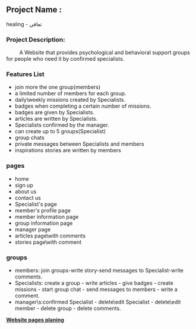 ## **Project Name** :

healing - تعافي

### **Project Description:**

         A Website that provides psychological and behavioral support groups for people who need it by confirmed specialists.

### **Features List**

*   join more the one group(members)
*   a limited number of members for each group.
*   daily\\weekly missions created by Specialists.
*   badges when completing a certain number of missions.
*   badges are given by Specialists.
*   articles are written by Specialists.
*   Specialists confirmed by the manager.
*   can create up to 5 groups(Specialist)
*   group chats
*   private messages between Specialists and members
*   inspirations stories are written by members

### **pages**

*   home
*   sign up
*   about us
*   contact us
*   Specialist's page
*   member's profile page
*   member information page
*   group information page
*   manager page
*   articles page\\with comments
*   stories page\\with comment

### **groups**

*   members: join groups-write story-send messages to Specialist-write comments.
*   Specialists: create a group - write articles - give badges - create missions - start group chat - send messages to members - write a comment.
*   manager\\s:confirmed Specialist - delete\\edit Specialist - delete\\edit member - delete group - delete comments.

[**Website pages planing**](https://www.figma.com/file/m368hAQyI0DSAn5p9Pf5NX/final-project)
